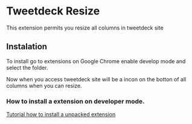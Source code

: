 # Tweetdeck Resize

This extension permits you resize all columns in tweetdeck site

## Instalation

To install go to extensions on Google Chrome enable develop mode and select the folder. 

Now when you access tweetdeck site will be a incon on the botton of all columns when you can resize.

### How to install a extension on developer mode.

[Tutorial how to install a unpacked extension](https://stackoverflow.com/questions/24577024/install-chrome-extension-not-in-the-store)



